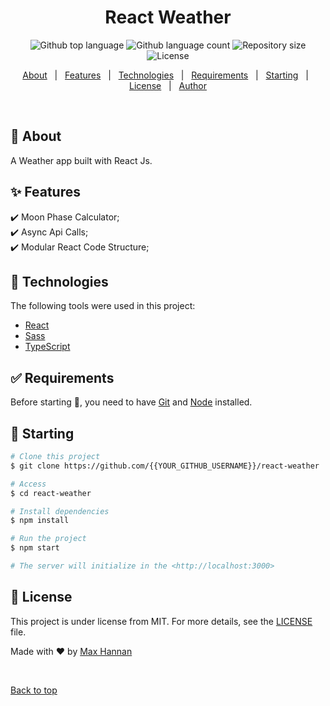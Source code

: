 

<h1 align="center">React Weather</h1>

<p align="center">
  <img alt="Github top language" src="https://img.shields.io/github/languages/top/maxhannan/react-weather?color=56BEB8">

  <img alt="Github language count" src="https://img.shields.io/github/languages/count/maxhannan/react-weather?color=56BEB8">

  <img alt="Repository size" src="https://img.shields.io/github/repo-size/maxhannan/react-weather?color=56BEB8">

  <img alt="License" src="https://img.shields.io/github/license/maxhannan/react-weather?color=56BEB8">

  <!-- <img alt="Github issues" src="https://img.shields.io/github/issues/{{YOUR_GITHUB_USERNAME}}/react-weather?color=56BEB8" /> -->

  <!-- <img alt="Github forks" src="https://img.shields.io/github/forks/{{YOUR_GITHUB_USERNAME}}/react-weather?color=56BEB8" /> -->

  <!-- <img alt="Github stars" src="https://img.shields.io/github/stars/{{YOUR_GITHUB_USERNAME}}/react-weather?color=56BEB8" /> -->
</p>

<!-- Status -->

<!-- <h4 align="center"> 
	🚧  React Weather 🚀 Under construction...  🚧
</h4> 

<hr> -->

<p align="center">
  <a href="#dart-about">About</a> &#xa0; | &#xa0; 
  <a href="#sparkles-features">Features</a> &#xa0; | &#xa0;
  <a href="#rocket-technologies">Technologies</a> &#xa0; | &#xa0;
  <a href="#white_check_mark-requirements">Requirements</a> &#xa0; | &#xa0;
  <a href="#checkered_flag-starting">Starting</a> &#xa0; | &#xa0;
  <a href="#memo-license">License</a> &#xa0; | &#xa0;
  <a href="https://github.com/{{YOUR_GITHUB_USERNAME}}" target="_blank">Author</a>
</p>

<br>

## :dart: About ##

A Weather app built with React Js. 

## :sparkles: Features ##

:heavy_check_mark: Moon Phase Calculator;\
:heavy_check_mark: Async Api Calls;\
:heavy_check_mark: Modular React Code Structure;

## :rocket: Technologies ##

The following tools were used in this project:

- [React](https://pt-br.reactjs.org/)
- [Sass](https://sass-lang.com)
- [TypeScript](https://www.typescriptlang.org/)

## :white_check_mark: Requirements ##

Before starting :checkered_flag:, you need to have [Git](https://git-scm.com) and [Node](https://nodejs.org/en/) installed.

## :checkered_flag: Starting ##

```bash
# Clone this project
$ git clone https://github.com/{{YOUR_GITHUB_USERNAME}}/react-weather

# Access
$ cd react-weather

# Install dependencies
$ npm install

# Run the project
$ npm start

# The server will initialize in the <http://localhost:3000>
```

## :memo: License ##

This project is under license from MIT. For more details, see the [LICENSE](LICENSE.md) file.


Made with :heart: by <a href="https://github.com/maxhannan" target="_blank">Max Hannan</a>

&#xa0;

<a href="#top">Back to top</a>
